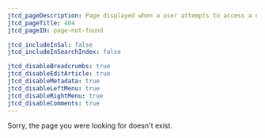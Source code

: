 ```yaml
---
jtcd_pageDescription: Page displayed when a user attempts to access a non existent page.
jtcd_pageTitle: 404
jtcd_pageID: page-not-found

jtcd_includeInSal: false
jtcd_includeInSearchIndex: false

jtcd_disableBreadcrumbs: true
jtcd_disableEditArticle: true
jtcd_disableMetadata: true
jtcd_disableLeftMenu: true
jtcd_disableRightMenu: true
jtcd_disableComments: true
---
```


Sorry, the page you were looking for doesn't exist.